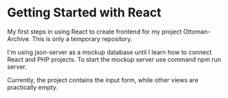 # Getting Started with React 

My first steps in using React to create frontend for my project Ottoman-Archive. 
This is only a temporary repository.

I'm using json-server as a mockup database until I learn how to connect React and PHP projects.
To start the mockup server use command npm run server.

Currently, the project contains the input form, while other views are practically empty.

